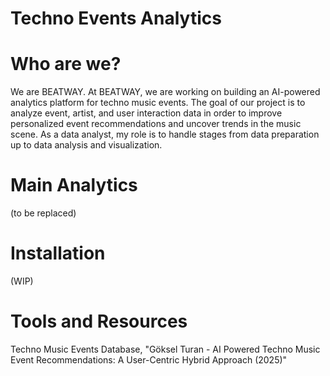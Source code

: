 # Techno Events Analytics
# Who are we?
We are BEATWAY. At BEATWAY, we are working on building an AI-powered analytics platform for techno music events. The goal of our project is to analyze event, artist, and user interaction data in order to improve personalized event recommendations and uncover trends in the music scene. As a data analyst, my role is to handle stages from data preparation up to data analysis and visualization.
# Main Analytics
(to be replaced)
# Installation
(WIP)
# Tools and Resources
Techno Music Events Database, "Göksel Turan - AI Powered Techno Music Event Recommendations: A User-Centric Hybrid Approach (2025)"
